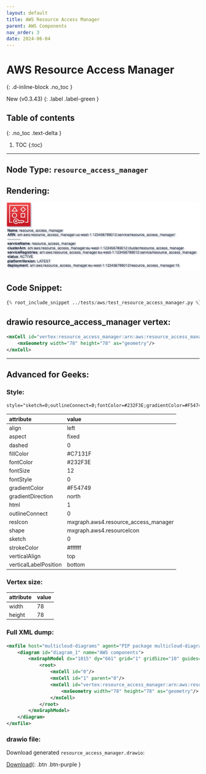 ```yaml
---
layout: default
title: AWS Resource Access Manager
parent: AWS Components
nav_order: 3
date: 2024-06-04
---
```


# AWS Resource Access Manager
{: .d-inline-block .no_toc }

New (v0.3.43)
{: .label .label-green }

## Table of contents
{: .no_toc .text-delta }

1. TOC
{:toc}

---


## Node Type: ``resource_access_manager``

## Rendering:

![lambda](output/jpg/resource_access_manager.jpg)

## Code Snippet:

```python
{% root_include_snippet ../tests/aws/test_resource_access_manager.py %}
```

## drawio resource_access_manager vertex:

```xml
<mxCell id="vertex:resource_access_manager:arn:aws:resource_access_manager:us-west-1:123456789012:service/resource_access_manager/" parent="1" vertex="1">
    <mxGeometry width="78" height="78" as="geometry"/>
</mxCell>
```
---

## Advanced for Geeks:

### Style:
```html
style="sketch=0;outlineConnect=0;fontColor=#232F3E;gradientColor=#F54749;gradientDirection=north;fillColor=#C7131F;strokeColor=#ffffff;dashed=0;verticalLabelPosition=bottom;verticalAlign=top;align=left;html=1;fontSize=12;fontStyle=0;aspect=fixed;shape=mxgraph.aws4.resourceIcon;resIcon=mxgraph.aws4.resource_access_manager;"
```

| attribute | value |
|:----------|:------|
|align| left |
|aspect| fixed |
|dashed| 0 |
|fillColor| #C7131F |
|fontColor| #232F3E |
|fontSize| 12 |
|fontStyle| 0 |
|gradientColor| #F54749 |
|gradientDirection| north |
|html| 1 |
|outlineConnect| 0 |
|resIcon| mxgraph.aws4.resource_access_manager |
|shape| mxgraph.aws4.resourceIcon |
|sketch| 0 |
|strokeColor| #ffffff |
|verticalAlign| top |
|verticalLabelPosition| bottom |

### Vertex size:

| attribute | value |
|:---------|:-----------|
| width    | 78  |
| height   |78|

### Full XML dump:
```xml
<mxfile host="multicloud-diagrams" agent="PIP package multicloud-diagrams. Generate resources in draw.io compatible format for Cloud infrastructure. Copyrights @ Roman Tsypuk 2023. MIT license." type="MultiCloud">
    <diagram id="diagram_1" name="AWS components">
        <mxGraphModel dx="1015" dy="661" grid="1" gridSize="10" guides="1" tooltips="1" connect="1" arrows="1" fold="1" page="1" pageScale="1" pageWidth="850" pageHeight="1100" math="0" shadow="1">
            <root>
                <mxCell id="0"/>
                <mxCell id="1" parent="0"/>
                <mxCell id="vertex:resource_access_manager:arn:aws:resource_access_manager:us-west-1:123456789012:service/resource_access_manager/" value="&lt;b&gt;Name&lt;/b&gt;: resource_access_manager&lt;BR&gt;&lt;b&gt;ARN&lt;/b&gt;: arn:aws:resource_access_manager:us-west-1:123456789012:service/resource_access_manager/&lt;BR&gt;-----------&lt;BR&gt;&lt;b&gt;serviceName&lt;/b&gt;: resource_access_manager&lt;BR&gt;&lt;b&gt;clusterArn&lt;/b&gt;: arn:aws:resource_access_manager:eu-west-1:123456789012:cluster/resource_access_manager&lt;BR&gt;&lt;b&gt;serviceRegistries&lt;/b&gt;: arn:aws:resource_access_manager:eu-west-1:123456789012:service/resource_access_manager&lt;BR&gt;&lt;b&gt;status&lt;/b&gt;: ACTIVE&lt;BR&gt;&lt;b&gt;platformVersion&lt;/b&gt;: LATEST&lt;BR&gt;&lt;b&gt;deployment&lt;/b&gt;: arn:aws:resource_access_manager:eu-west-1:123456789012/resource_access_manager:15" style="sketch=0;outlineConnect=0;fontColor=#232F3E;gradientColor=#F54749;gradientDirection=north;fillColor=#C7131F;strokeColor=#ffffff;dashed=0;verticalLabelPosition=bottom;verticalAlign=top;align=left;html=1;fontSize=12;fontStyle=0;aspect=fixed;shape=mxgraph.aws4.resourceIcon;resIcon=mxgraph.aws4.resource_access_manager;" parent="1" vertex="1">
                    <mxGeometry width="78" height="78" as="geometry"/>
                </mxCell>
            </root>
        </mxGraphModel>
    </diagram>
</mxfile>
```

### drawio file:

Download generated ``resource_access_manager.drawio``:

[Download](output/drawio/resource_access_manager.drawio){: .btn .btn-purple }